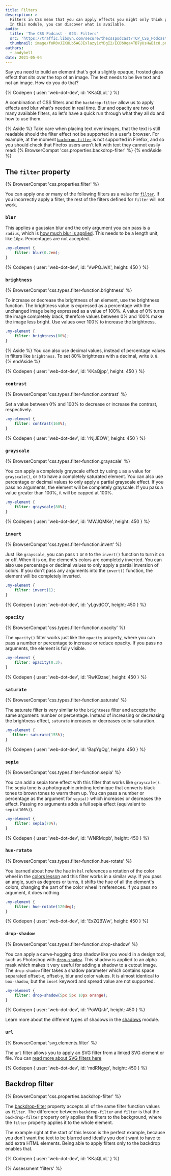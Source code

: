 ```yaml
---
title: Filters
description: >
  Filters in CSS mean that you can apply effects you might only think possible in a graphics application.
  In this module, you can discover what is available.
audio:
  title: 'The CSS Podcast - 023: Filters'
  src: 'https://traffic.libsyn.com/secure/thecsspodcast/TCP_CSS_Podcast_Episode_023_v1.0.mp3?dest-id=1891556'
  thumbnail: image/foR0vJZKULb5AGJExlazy1xYDgI2/ECDb0qa4TB7yUsHwBic8.png
authors:
  - andybell
date: 2021-05-04
---
```


Say you need to build an element that's got a slightly opaque,
frosted glass effect that sits over the top of an image.
The text needs to be live text and not an image.
How do you do that?

{% Codepen {
  user: 'web-dot-dev',
  id: 'KKaQLoL'
} %}

A combination of CSS filters and the `backdrop-filter`
allow us to apply effects and blur what's needed in real time.
Blur and opacity are two of many available filters,
so let's have a quick run through what they all do and how to use them.

{% Aside %}
Take care when placing text over images,
that the text is still readable should the filter effect not be supported in a user's browser.
For example, at the moment
[`backdrop-filter`](https://developer.mozilla.org/docs/Web/CSS/backdrop-filter)
is not supported in Firefox,
and so you should check that Firefox users aren't left with text they cannot easily read:
{% BrowserCompat 'css.properties.backdrop-filter' %}
{% endAside %}

## The `filter` property

{% BrowserCompat 'css.properties.filter' %}

You can apply one or many of the following filters as a value for
[`filter`](https://developer.mozilla.org/docs/Web/CSS/filter).
If you incorrectly apply a filter,
the rest of the filters defined for `filter` will not work.

### `blur`

This applies a gaussian blur and the only argument you can pass is a `radius`,
which is
[how much blur is applied](https://dbaron.org/log/20110225-blur-radius).
This needs to be a length unit, like `10px`. Percentages are not accepted.

```css
.my-element {
	filter: blur(0.2em);
}
```

{% Codepen {
  user: 'web-dot-dev',
  id: 'VwPQJwX',
  height: 450
} %}

### `brightness`

{% BrowserCompat 'css.types.filter-function.brightness' %}

To increase or decrease the brightness of an element,
use the brightness function.
The brightness value is expressed as a percentage with the unchanged image being expressed as a value of 100%.
A value of 0% turns the image completely black,
therefore values between 0% and 100% make the image less bright.
Use values over 100% to increase the brightness.

```css
.my-element {
	filter: brightness(80%);
}
```

{% Aside %}
You can also use decimal values,
instead of percentage values in filters like `brightness`.
To set 80% brightness with a decimal, write `0.8`.
{% endAside %}

{% Codepen {
  user: 'web-dot-dev',
  id: 'KKaQjpp',
  height: 450
} %}

### `contrast`

{% BrowserCompat 'css.types.filter-function.contrast' %}

Set a value between 0% and 100% to decrease or increase the contrast, respectively.

```css
.my-element {
	filter: contrast(160%);
}
```

{% Codepen {
  user: 'web-dot-dev',
  id: 'rNjJEOW',
  height: 450
} %}

### `grayscale`

{% BrowserCompat 'css.types.filter-function.grayscale' %}

You can apply a completely grayscale effect by using `1` as a value for `grayscale()`,
or `0` to have a completely saturated element.
You can also use percentage or decimal values to only apply a partial grayscale effect.
If you pass no arguments, the element will be completely grayscale.
If you pass a value greater than 100%, it will be capped at 100%.

```css
.my-element {
	filter: grayscale(80%);
}
```

{% Codepen {
  user: 'web-dot-dev',
  id: 'MWJQMKe',
  height: 450
} %}

### `invert`
{% BrowserCompat 'css.types.filter-function.invert' %}

Just like `grayscale`,
you can pass `1` or `0` to the `invert()` function to turn it on or off.
When it is on, the element's colors are completely inverted.
You can also use percentage or decimal values to only apply a partial inversion of colors.
If you don't pass any arguments into the `invert()` function,
the element will be completely inverted.

```css
.my-element {
	filter: invert(1);
}
```

{% Codepen {
  user: 'web-dot-dev',
  id: 'yLgvdOO',
  height: 450
} %}

### `opacity`

{% BrowserCompat 'css.types.filter-function.opacity' %}

The `opacity()` filter works just like the `opacity` property,
where you can pass a number or percentage to increase or reduce opacity.
If you pass no arguments, the element is fully visible.

```css
.my-element {
	filter: opacity(0.3);
}
```

{% Codepen {
  user: 'web-dot-dev',
  id: 'RwKQzae',
  height: 450
} %}

### `saturate`

{% BrowserCompat 'css.types.filter-function.saturate' %}

The saturate filter is very similar to the `brightness` filter and accepts the same argument:
number or percentage.
Instead of increasing or decreasing the brightness effect,
`saturate` increases or decreases color saturation.

 ```css
.my-element {
	filter: saturate(155%);
}
```

{% Codepen {
  user: 'web-dot-dev',
  id: 'BapYgQg',
  height: 450
} %}

### `sepia`

{% BrowserCompat 'css.types.filter-function.sepia' %}

You can add a sepia tone effect with this filter that works like `grayscale()`.
The sepia tone is a photographic printing technique that converts black tones to brown tones to warm them up.
You can pass a number or percentage as the argument for `sepia()`
which increases or decreases the effect.
Passing no arguments adds a full sepia effect (equivalent to `sepia(100%)`).

```css
.my-element {
	filter: sepia(70%);
}
```

{% Codepen {
  user: 'web-dot-dev',
  id: 'WNRMqpb',
  height: 450
} %}

### `hue-rotate`

{% BrowserCompat 'css.types.filter-function.hue-rotate' %}

You learned about how the hue in `hsl` references a rotation of the color wheel in the
[colors lesson](/learn/css/color) and this filter works in a similar way.
If you pass an angle, such as degrees or turns,
it shifts the hue of all the element's colors,
changing the part of the color wheel it references. If you pass no argument, it does nothing.

```css
.my-element {
	filter: hue-rotate(120deg);
}
```

{% Codepen {
  user: 'web-dot-dev',
  id: 'ExZQBWw',
  height: 450
} %}

### `drop-shadow`

{% BrowserCompat 'css.types.filter-function.drop-shadow' %}

You can apply a curve-hugging drop shadow like you would in a design tool,
such as Photoshop with
[`drop-shadow`](https://developer.mozilla.org/docs/Web/CSS/filter-function/drop-shadow()).
This shadow is applied to an alpha mask which makes it very useful for adding a shadow to a cutout image.
The `drop-shadow` filter takes a shadow parameter which contains space separated offset-x, offset-y, blur and color values.
It is almost identical to `box-shadow`,
but the `inset` keyword and spread value are not supported.

```css
.my-element {
	filter: drop-shadow(5px 5px 10px orange);
}
```

{% Codepen {
  user: 'web-dot-dev',
  id: 'PoWQrJr',
  height: 450
} %}

Learn more about the different types of shadows in the [shadows](/learn/css/shadows) module.

### `url`

{% BrowserCompat 'svg.elements.filter' %}

The `url` filter allows you to apply an SVG filter from a linked SVG element or file.
You can
[read more about SVG filters here](https://developer.mozilla.org/docs/Web/SVG/Element/filter)

{% Codepen {
  user: 'web-dot-dev',
  id: 'mdRNgyp',
  height: 450
} %}

## Backdrop filter

{% BrowserCompat 'css.properties.backdrop-filter' %}

The [backdrop-filter](https://developer.mozilla.org/docs/Web/CSS/backdrop-filter)
property accepts all of the same filter function values as `filter`.
The difference between `backdrop-filter` and `filter`
is that the `backdrop-filter` property only applies the filters to the background,
where the `filter` property applies it to the whole element.

The example right at the start of this lesson is the perfect example,
because you don't want the text to be blurred and ideally you don't want to have to add extra HTML elements.
Being able to apply filters only to the backdrop enables that.

{% Codepen {
  user: 'web-dot-dev',
  id: 'KKaQLoL'
} %}

{% Assessment 'filters' %}

